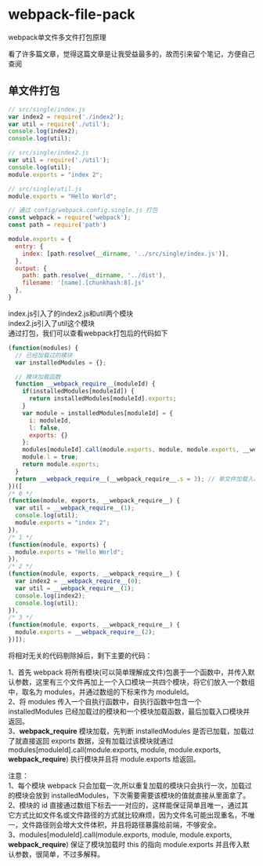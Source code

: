 # webpack-file-pack
webpack单文件多文件打包原理

看了许多篇文章，觉得这篇文章是让我受益最多的，故而引来留个笔记，方便自己查阅

## 单文件打包
```javascript
// src/single/index.js
var index2 = require('./index2');
var util = require('./util');
console.log(index2);
console.log(util);

// src/single/index2.js
var util = require('./util');
console.log(util);
module.exports = "index 2";

// src/single/util.js
module.exports = "Hello World";

// 通过 config/webpack.config.single.js 打包
const webpack = require('webpack');
const path = require('path')

module.exports = {
  entry: {
    index: [path.resolve(__dirname, '../src/single/index.js')],
  },
  output: {
    path: path.resolve(__dirname, '../dist'),
    filename: '[name].[chunkhash:8].js'
  },
}
```
index.js引入了的index2.js和util两个模块</br>
index2.js引入了util这个模块</br>
通过打包，我们可以查看webpack打包后的代码如下</br>
```javascript
(function(modules) {
  // 已经加载过的模块
  var installedModules = {};

  // 模块加载函数
  function __webpack_require__(moduleId) {
    if(installedModules[moduleId]) {
      return installedModules[moduleId].exports;
    }
    var module = installedModules[moduleId] = {
      i: moduleId,
      l: false,
      exports: {}
    };
    modules[moduleId].call(module.exports, module, module.exports, __webpack_require__);
    module.l = true;
    return module.exports;
  }
  return __webpack_require__(__webpack_require__.s = 3); // 单文件加载入口
})([
/* 0 */
(function(module, exports, __webpack_require__) {
  var util = __webpack_require__(1);
  console.log(util);
  module.exports = "index 2";
}),
/* 1 */
(function(module, exports) {
  module.exports = "Hello World";
}),
/* 2 */
(function(module, exports, __webpack_require__) {
  var index2 = __webpack_require__(0);
  var util = __webpack_require__(1);
  console.log(index2);
  console.log(util);
}),
/* 3 */
(function(module, exports, __webpack_require__) {
  module.exports = __webpack_require__(2);
})]);
```
将相对无关的代码剔除掉后，剩下主要的代码：

1、首先 webpack 将所有模块(可以简单理解成文件)包裹于一个函数中，并传入默认参数，这里有三个文件再加上一个入口模块一共四个模块，将它们放入一个数组中，取名为 modules，并通过数组的下标来作为 moduleId。</br>
2、将 modules 传入一个自执行函数中，自执行函数中包含一个 installedModules 已经加载过的模块和一个模块加载函数，最后加载入口模块并返回。</br>
3、__webpack_require__ 模块加载，先判断 installedModules 是否已加载，加载过了就直接返回 exports 数据，没有加载过该模块就通过 modules[moduleId].call(module.exports, module, module.exports, __webpack_require__) 执行模块并且将 module.exports 给返回。

注意：</br>
1、每个模块 webpack 只会加载一次,所以重复加载的模块只会执行一次，加载过的模块会放到 installedModules，下次需要需要该模块的值就直接从里面拿了。</br>
2、模块的 id 直接通过数组下标去一一对应的，这样能保证简单且唯一，通过其它方式比如文件名或文件路径的方式就比较麻烦，因为文件名可能出现重名，不唯一，文件路径则会增大文件体积，并且将路径暴露给前端，不够安全。</br>
3、modules[moduleId].call(module.exports, module, module.exports, __webpack_require__) 保证了模块加载时 this 的指向 module.exports 并且传入默认参数，很简单，不过多解释。</br>


